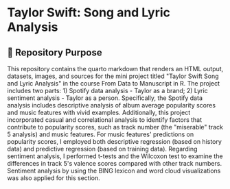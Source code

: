 # Taylor Swift: Song and Lyric Analysis


## :musical_keyboard: Repository Purpose
This repository contains the quarto markdown that renders an HTML output, datasets, images, and sources for the mini project titled "Taylor Swift Song and Lyric Analysis" in the course From Data to Manuscript in R. The project includes two parts: 1) Spotify data analysis - Taylor as a brand; 2) Lyric sentiment analysis - Taylor as a person. Specifically, the Spotify data analysis includes descriptive analysis of album average popularity scores and music features with vivid examples. Additionally, this project incorporated casual and correlational analysis to identify factors that contribute to popularity scores, such as track number (the "miserable" track 5 analysis) and music features. For music features' predictions on popularity scores, I employed both descriptive regression (based on history data) and predictive regression (based on training data). Regarding sentiment analysis, I performed t-tests and the Wilcoxon test to examine the differences in track 5's valence scores compared with other track numbers. Sentiment analysis by using the BING lexicon and word cloud visualizations was also applied for this section. 

